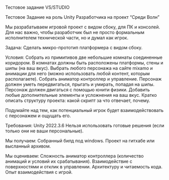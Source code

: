 Тестовое задание VS/STUDIO

Тестовое Задание на роль Unity Разработчика на проект “Среди Волн”

Мы разрабатываем игровой проект с видом сбоку, для ПК и консолей. Для нас важно, чтобы разработчик был не просто формальным исполнителем технической части, но и думал как игрок. 

Задача: Сделать микро-прототип платформера с видом сбоку.

Условия:
Собрать из примитивов две небольшие комнаты соединенные коридором. В комнатах должны быть расположены платформы, стены и шипы (на ваш вкус). 
Выбрать любого персонажа на сайте mixamo и анимации для него (можно использовать любой контент, которым располагаете).
Собрать аниматор контроллер и управление. Персонаж должен уметь передвигаться, прыгать и умирать, попадая на шипы.
Персонаж должен двигаться с помощью юнити физики.
Добавить любые дополнительные элементы и усложнения на ваш вкус.
Кратко описать структуру проекта: какой скрипт за что отвечает, почему.

Подумайте над тем, как потенциальный игрок будет взаимодействовать с персонажем и ощущать его.

Требования:
Unity 2022.3.6
Нельзя использовать готовые решения (если только они не ваши персональные).

Мы получаем:
Собранный билд под windows.
Проект на гитхабе или высланный архивом.

Мы оцениваем:
Сложность аниматор контроллера (количество анимаций и условий их срабатывания).
Взаимодействие с поверхностями и отклик в управлении.
Архитектуру и читаемость кода.
Опыт взаимодействия с игрой.
